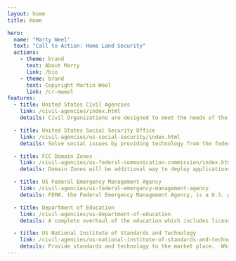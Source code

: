 ```yaml
---
layout: home
title: Home

hero:
  name: "Marty Weel"
  text: "Call to Action: Home Land Security"
  actions:
    - theme: brand
      text: About Marty
      link: /bio
    - theme: brand
      text: Copyright Martin Weel
      link: /cr-mweel
features:
  - title: United States Civil Agencies
    link: /civil-agencies/index.html
    details: Civil Organizations are designed to meet the needs of the citizens by providing management, grants, education, licensing and technology based on their government mission

  - title: United States Social Security Office
    link: /civil-agencies/us-social-security/index.html
    details: Solve social issues by providing technology from the federal level, along with grants to local levels to manage social issues including Homelessness.

  - title: FCC Domain Zones
    link: /civil-agencies/us-federal-communication-commission/index.html
    details: Domain Zones will be additional way to deploy applications to citizens and governments, based not on an application store, but based on the location in which you reside to launch the applications.

  - title: US Federal Emergency Management Agency
    link: /civil-agencies/us-federal-emergency-management-agency
    details: FEMA, the Federal Emergency Management Agency, is a U.S. government agency under the Department of Homeland Security (DHS). It is responsible for coordinating all emergency management efforts.

  - title: Department of Education
    link: /civil-agencies/us-department-of-education
    details: A complete overhaul of the education which includes licensing, grants, and infrastructure to allow districts and schools to provide schooling services to children.

  - title: US National Institute of Standards and Technology
    link: /civil-agencies/us-national-institute-of-standards-and-technology
    details: Provide standards and technology to the market place.  Which includes infrastructure services.
---
```

